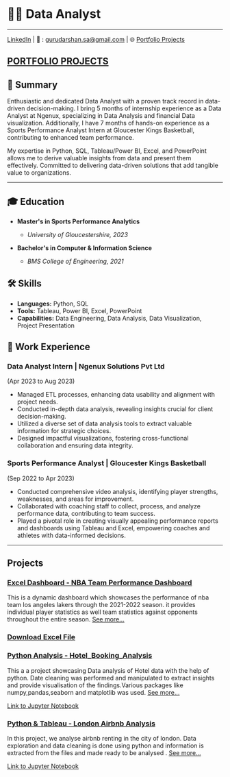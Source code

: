 # 👨‍💻 Data Analyst
---
[LinkedIn](https://www.linkedin.com/in/guru-darshan-s-a-491163254) | 📧 : gurudarshan.sa@gmail.com | 🌐 [Portfolio Projects](projects.md)

## [PORTFOLIO PROJECTS](projects.md)

## 🚀 Summary  


Enthusiastic and dedicated Data Analyst with a proven track record in data-driven decision-making. I bring 5 months of internship experience as a Data Analyst at Ngenux, specializing in Data Analysis and financial Data visualization. Additionally, I have 7 months of hands-on experience as a Sports Performance Analyst Intern at Gloucester Kings Basketball, contributing to enhanced team performance.

My expertise in Python, SQL, Tableau/Power BI, Excel, and PowerPoint allows me to derive valuable insights from data and present them effectively. Committed to delivering data-driven solutions that add tangible value to organizations.

---

## 🎓 Education

- **Master's in Sports Performance Analytics**
  - *University of Gloucestershire, 2023*

- **Bachelor's in Computer & Information Science**
  - *BMS College of Engineering, 2021*
    

## 🛠️ Skills

- **Languages:** Python, SQL
- **Tools:** Tableau, Power BI, Excel, PowerPoint
- **Capabilities:** Data Engineering, Data Analysis, Data Visualization, Project Presentation
 
  
## 💼 Work Experience

### Data Analyst Intern        | Ngenux Solutions Pvt Ltd 
(Apr 2023 to Aug 2023)

- Managed ETL processes, enhancing data usability and alignment with project needs.
- Conducted in-depth data analysis, revealing insights crucial for client decision-making.
- Utilized a diverse set of data analysis tools to extract valuable information for strategic choices.
- Designed impactful visualizations, fostering cross-functional collaboration and ensuring data integrity.

### Sports Performance Analyst | Gloucester Kings Basketball 
(Sep 2022 to Apr 2023)

- Conducted comprehensive video analysis, identifying player strengths, weaknesses, and areas for improvement.
- Collaborated with coaching staff to collect, process, and analyze performance data, contributing to team success.
- Played a pivotal role in creating visually appealing performance reports and dashboards using Tableau and Excel, empowering coaches and athletes with data-informed decisions.

---

## Projects

### [Excel Dashboard - NBA Team Performance Dashboard](ExcelProject.md) 
This is a dynamic dashboard which showcases the performance of nba team los angeles lakers through the 2021-2022 season. it provides individual player statistics as well team statistics against opponents throughout the entire season. [See more...](ExcelProject.md)

### [Download Excel File](https://github.com/Guru-Darshan/guru-darshan.github.io/raw/207d4680f86b054a3caeeb9dab730f911c4fceba/s4216964_Dashboard.xlsx)



### [Python Analysis - Hotel_Booking_Analysis](https://github.com/Guru-Darshan/guru-darshan.github.io/blob/main/Hotel_Booking_Analysis.ipynb)
This a a project showcasing Data analysis of Hotel data with the help of python. Date cleaning was performed and manipulated to extract insights and provide visualisation of the findings.Various packages like numpy,pandas,seaborn and matplotlib was used. [See more...](https://github.com/Guru-Darshan/guru-darshan.github.io/blob/main/Hotel_Booking_Analysis.ipynb)

[Link to Jupyter Notebook](https://github.com/Guru-Darshan/guru-darshan.github.io/blob/main/Hotel_Booking_Analysis.ipynb)



### [Python & Tableau - London Airbnb Analysis ](https://github.com/Guru-Darshan/guru-darshan.github.io/blob/main/London_airbnb_listings.ipynb)
In this project, we analyse airbnb renting in the city of london. Data exploration and data cleaning is done using python and information is extracted from the files and made ready to be analysed . [See more...](https://github.com/Guru-Darshan/guru-darshan.github.io/blob/main/London_airbnb_listings.ipynb)

[Link to Jupyter Notebook](https://github.com/Guru-Darshan/guru-darshan.github.io/blob/main/London_airbnb_listings.ipynb)




